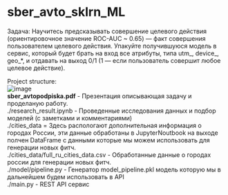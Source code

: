 # sber_avto_sklrn_ML
Задача:
Научитесь предсказывать совершение целевого действия (ориентировочное значение ROC-AUC ~ 0.65) — факт совершения пользователем целевого действия.
Упакуйте получившуюся модель в сервис, который будет брать на вход все атрибуты, типа utm_, device_, geo_*, и отдавать на выход 0/1 (1 — если пользователь совершит любое целевое действие).

Project structure:<br>
![image](https://github.com/saidplatonov/sber_avto_sklrn_ML/assets/170549436/8e53bfde-607c-4f02-8768-7da10aa2dfeb)
<br>
<strong>sber_avtopodpiska.pdf</strong> - Презентация описывающая задачу и проделаную работу.<br>
./research_result.ipynb - Проведенные исследования данных и подбор моделей (с заметками и комментариями)<br>
./cities_data = Здесь распологают дополнительная информация о городах России, эти данные обработаны в JupyterNoutbook на выходе полчен DataFrame с данными которые мы можем использовать для генерации новых фитч.<br>
./cities_data/full_ru_cities_data.csv - Обработанные данные о городах россии для генерации новых фитч.<br>
./model/pipeline.py - Генератор model_pipeline.pkl модель которую мы в дальнейшем будем использовать в API<br>
./main.py - REST API сервис



